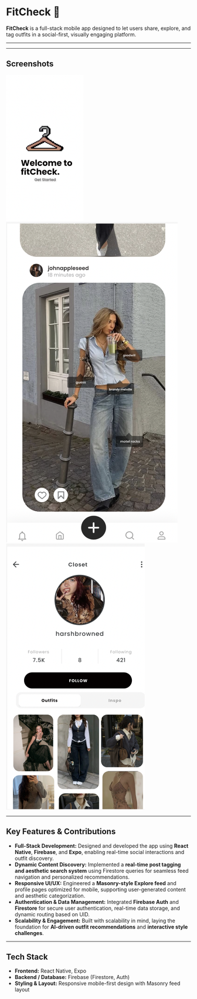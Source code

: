 # FitCheck 👗

**FitCheck** is a full-stack mobile app designed to let users share, explore, and tag outfits in a social-first, visually engaging platform.

---
---

## Screenshots

![Login](assets/screenshots/home.png)  
![Explore Feed](assets/screenshots/explore.png)
![Closet](assets/screenshots/closet.png)    

---
## Key Features & Contributions

- **Full-Stack Development:** Designed and developed the app using **React Native**, **Firebase**, and **Expo**, enabling real-time social interactions and outfit discovery.  
- **Dynamic Content Discovery:** Implemented a **real-time post tagging and aesthetic search system** using Firestore queries for seamless feed navigation and personalized recommendations.  
- **Responsive UI/UX:** Engineered a **Masonry-style Explore feed** and profile pages optimized for mobile, supporting user-generated content and aesthetic categorization.  
- **Authentication & Data Management:** Integrated **Firebase Auth** and **Firestore** for secure user authentication, real-time data storage, and dynamic routing based on UID.  
- **Scalability & Engagement:** Built with scalability in mind, laying the foundation for **AI-driven outfit recommendations** and **interactive style challenges**.  

---

## Tech Stack

- **Frontend:** React Native, Expo  
- **Backend / Database:** Firebase (Firestore, Auth)  
- **Styling & Layout:** Responsive mobile-first design with Masonry feed layout  


